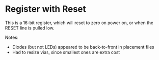 # Register with Reset

This is a 16-bit register, which will reset to zero on power on, or when the RESET line is pulled low.

Notes:

- Diodes (but not LEDs) appeared to be back-to-front in placement files
- Had to resize vias, since smallest ones are extra cost